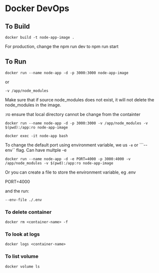 # Docker DevOps

## To Build

``` docker build -t node-app-image . ```

For production, change the npm run dev to npm run start

## To Run

```docker run --name node-app -d -p 3000:3000 node-app-image```

or

```-v /app/node_modules```

Make sure that if source node_modules does not exist, it will not delete the node_modules in the image.

:ro ensure that local directory cannot be change from the containter

```docker run --name node-app -d -p 3000:3000 -v /app/node_modules -v $(pwd):/app:ro node-app-image```

<!-- To access bash shell of the container -->
``` docker exec -it node-app bash ```

To change the default port using environment variable, we us ```-e``` or ```--env`` flag. Can have multple -e

```docker run --name node-app -d -e PORT=4000 -p 3000:4000 -v /app/node_modules -v $(pwd):/app:ro node-app-image```

Or you can create a file to store the environment variable, eg .env

PORT=4000

and the run:

```--env-file ./.env```

### To delete container

```docker rm <container-name> -f```

### To look at logs

```docker logs <container-name>```

### To list volume

```docker volume ls```
